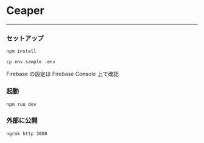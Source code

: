 # Ceaper
---

### セットアップ

```
npm install
```

```
cp env.sample .env
```

Firebase の設定は Firebase Console 上で確認

### 起動

```
npm run dev
```

### 外部に公開

```
ngrok http 3000
```
